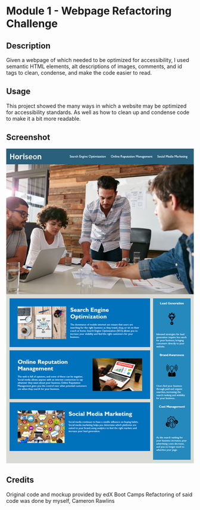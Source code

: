 # Module 1 - Webpage Refactoring Challenge

## Description 
Given a webpage of which needed to be optimized for accessibility, I used semantic HTML elements, alt descriptions of images, comments, and id tags to clean, condense, and make the code easier to read.

## Usage

This project showed the many ways in which a website may be optimized for accessibility standards. As well as how to clean up and condense code to make it a bit more readable.

## Screenshot

![screenshot of mockup](./assets/01-html-css-git-homework-demo.png)

## Credits
Original code and mockup provided by edX Boot Camps
Refactoring of said code was done by myself, Cameron Rawlins
